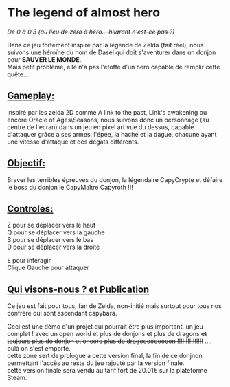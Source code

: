 # The legend of almost hero   


*De 0 à 0.3* ~~*(au lieu de zéro à héro... hilarant n'est-ce pas ?)*~~


Dans ce jeu fortement inspiré par la légende de Zelda (fait réel), nous suivons une héroïne du nom de Dasel qui doit s'aventurer dans un donjon pour **SAUVER LE MONDE**.   
Mais petit problème, elle n'a pas l'étoffe d'un hero capable de remplir cette quête...   

## <ins>Gameplay: </ins>  
inspiré par les zelda 2D comme A link to the past, Link's awakening ou encore Oracle of Ages\Seasons, nous suivons donc un personnage (au centre de l'ecran) dans un jeu en pixel art vue du dessus, capable d'attaquer grâce a ses armes: l'épée, la hache et la dague, chacune ayant une vitesse d'attaque et des dégats différents.   

## <ins>Objectif: </ins>   
Braver les terribles épreuves du donjon, la légendaire CapyCrypte et défaire le boss du donjon le CapyMaître Capyroth !!!   

## <ins>Controles: </ins>   
Z pour se déplacer vers le haut   
Q pour se déplacer vers la gauche    
S pour se déplacer vers le bas   
D pour se déplacer vers la droite   
   
E pour intéragir   
Clique Gauche pour attaquer   

## <ins> Qui visons-nous ? et Publication</ins>   
Ce jeu est fait pour tous, fan de Zelda, non-initié mais surtout pour tous nos confrère qui sont ascendant capybara.   
   
Ceci est une démo d'un projet qui pourrait être plus important, un jeu complet ! avec un open world et plus de donjons et plus de dragons ~~et toujours plus de donjon et encore plus de dragooooooooon !!!!!!!!!!!!!!!~~ .... oulà on s'est emporté.   
cette zone sert de prologue a cette version final, la fin de ce donjnon permettant l'accès au reste du jeu rajouté par la version finale.   
cette version finale sera vendu au tarif fort de 20.01€ sur la plateforme Steam.   





